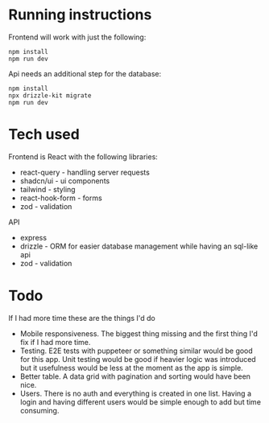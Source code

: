 # Running instructions

Frontend will work with just the following:
```
npm install
npm run dev
```

Api needs an additional step for the database:

```
npm install
npx drizzle-kit migrate
npm run dev
```


# Tech used

Frontend is React with the following libraries:
- react-query - handling server requests
- shadcn/ui - ui components
- tailwind - styling
- react-hook-form - forms
- zod - validation

API
- express
- drizzle - ORM for easier database management while having an sql-like api
- zod - validation


# Todo

If I had more time these are the things I'd do
- Mobile responsiveness. The biggest thing missing and the first thing I'd fix if I had more time.
- Testing. E2E tests with puppeteer or something similar would be good for this app. Unit testing would be good if heavier logic was introduced but it usefulness would be less at the moment as the app is simple.
- Better table. A data grid with pagination and sorting would have been nice.
- Users. There is no auth and everything is created in one list. Having a login and having different users would be simple enough to add but time consuming.
